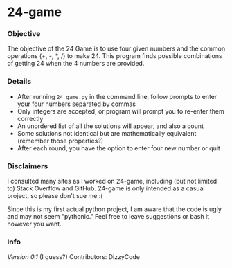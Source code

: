 # 24-game

### Objective
The objective of the 24 Game is to use four given numbers and the common operations (+, -, \*, /) to make 24. This program finds possible combinations of getting 24 when the 4 numbers are provided.

### Details
* After running `24_game.py` in the command line, follow prompts to enter your four numbers separated by commas
* Only integers are accepted, or program will prompt you to re-enter them correctly
* An unordered list of all the solutions will appear, and also a count
* Some solutions not identical but are mathematically equivalent (remember those properties?)
* After each round, you have the option to enter four new number or quit

### Disclaimers
I consulted many sites as I worked on 24-game, including (but not limited to) Stack Overflow and GitHub. 24-game is only intended as a casual project, so please don't sue me :(

Since this is my first actual python project, I am aware that the code is ugly and may not seem "pythonic." Feel free to leave suggestions or bash it however you want.

### Info
*Version 0.1* (I guess?)
Contributors: DizzyCode

